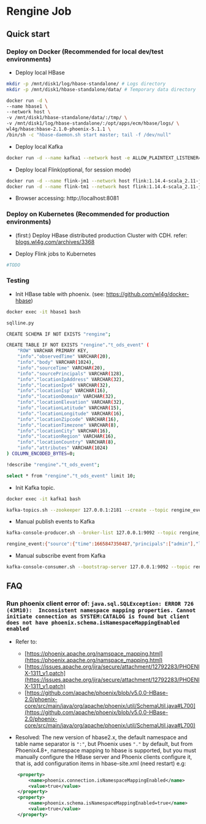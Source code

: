 # Rengine Job

## Quick start

### Deploy on Docker (Recommended for local dev/test environments)

- Deploy local HBase

```bash
mkdir -p /mnt/disk1/log/hbase-standalone/ # Logs directory
mkdir -p /mnt/disk1/hbase-standalone/data/ # Temporary data directory

docker run -d \
--name hbase1 \
--network host \
-v /mnt/disk1/hbase-standalone/data/:/tmp/ \
-v /mnt/disk1/log/hbase-standalone/:/opt/apps/ecm/hbase/logs/ \
wl4g/hbase:hbase-2.1.0-phoenix-5.1.1 \
/bin/sh -c "hbase-daemon.sh start master; tail -f /dev/null"
```

- Deploy local Kafka

```bash
docker run -d --name kafka1 --network host -e ALLOW_PLAINTEXT_LISTENER=yes bitnami/kafka:2.2.0
```

- Deploy local Flink(optional, for session mode)

```bash
docker run -d --name flink-jm1 --network host flink:1.14.4-scala_2.11-java11 jobmanager
docker run -d --name flink-tm1 --network host flink:1.14.4-scala_2.11-java11 taskmanager
```

- Browser accessing: http://localhost:8081

### Deploy on Kubernetes (Recommended for production environments)

- (first:) Deploy HBase distributed production Cluster with CDH. refer: [blogs.wl4g.com/archives/3368](https://blogs.wl4g.com/archives/3368)

- Deploy Flink jobs to Kubernetes

```bash
#TODO
```

### Testing

- Init HBase table with phoenix. (see: https://github.com/wl4g/docker-hbase)

```bash
docker exec -it hbase1 bash

sqlline.py

CREATE SCHEMA IF NOT EXISTS "rengine";

CREATE TABLE IF NOT EXISTS "rengine"."t_ods_event" (
    "ROW" VARCHAR PRIMARY KEY,
    "info"."observedTime" VARCHAR(20),
    "info"."body" VARCHAR(1024),
    "info"."sourceTime" VARCHAR(20),
    "info"."sourcePrincipals" VARCHAR(128),
    "info"."locationIpAddress" VARCHAR(32),
    "info"."locationIpv6" VARCHAR(32),
    "info"."locationIsp" VARCHAR(16),
    "info"."locationDomain" VARCHAR(32),
    "info"."locationElevation" VARCHAR(32),
    "info"."locationLatitude" VARCHAR(15),
    "info"."locationLongitude" VARCHAR(16),
    "info"."locationZipcode" VARCHAR(16),
    "info"."locationTimezone" VARCHAR(8),
    "info"."locationCity" VARCHAR(16),
    "info"."locationRegion" VARCHAR(16),
    "info"."locationCountry" VARCHAR(8),
    "info"."attributes" VARCHAR(1024)
) COLUMN_ENCODED_BYTES=0;

!describe "rengine"."t_ods_event";

select * from "rengine"."t_ods_event" limit 10;
```

- Init Kafka topic.

```bash
docker exec -it kafka1 bash

kafka-topics.sh --zookeeper 127.0.0.1:2181 --create --topic rengine_event --partitions 10 --replication-factor 1
```

- Manual publish events to Kafka

```bash
kafka-console-producer.sh --broker-list 127.0.0.1:9092 --topic rengine_event --property parse.key=true --property key.separator=:

rengine_event:{"source":{"time":1665847350487,"principals":["admin"],"location":{"ipAddress":"1.1.1.1","ipv6":false,"isp":null,"domain":null,"country":null,"region":null,"city":null,"latitude":null,"longitude":null,"timezone":null,"zipcode":"20500","elevation":null}},"type":"iot_generic_device_temp_warning","observedTime":1665847350490,"body":"52℃","attributes":{}}
```

- Manual subscribe event from Kafka

```bash
kafka-console-consumer.sh --bootstrap-server 127.0.0.1:9092 --topic rengine_event
```

## FAQ

### Run phoenix client error of: `java.sql.SQLException: ERROR 726 (43M10):  Inconsistent namespace mapping properties. Cannot initiate connection as SYSTEM:CATALOG is found but client does not have phoenix.schema.isNamespaceMappingEnabled enabled`

- Refer to:
  - [https://phoenix.apache.org/namspace_mapping.html](https://phoenix.apache.org/namspace_mapping.html)
  - [https://issues.apache.org/jira/secure/attachment/12792283/PHOENIX-1311_v1.patch](https://issues.apache.org/jira/secure/attachment/12792283/PHOENIX-1311_v1.patch)
  - [https://github.com/apache/phoenix/blob/v5.0.0-HBase-2.0/phoenix-core/src/main/java/org/apache/phoenix/util/SchemaUtil.java#L700](https://github.com/apache/phoenix/blob/v5.0.0-HBase-2.0/phoenix-core/src/main/java/org/apache/phoenix/util/SchemaUtil.java#L700)

- Resolved: The new version of hbase2.x, the default namespace and table name separator is `":"`, but Phoenix uses `"."` by default, but from Phoenix4.8+,
namespace mapping to hbase is supported, but you must manually configure the HBase server and Phoenix clients configure it, that is, add configuration items
in hbase-site.xml (need restart) e.g:

```xml
    <property>
        <name>phoenix.connection.isNamespaceMappingEnabled</name>
        <value>true</value>
    </property>
    <property>
        <name>phoenix.schema.isNamespaceMappingEnabled=true</name>
        <value>true</value>
    </property>
```


